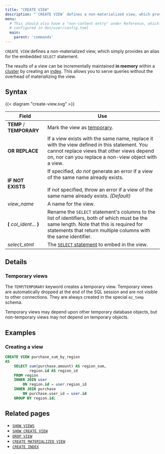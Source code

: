 ```yaml
---
title: "CREATE VIEW"
description: "`CREATE VIEW` defines a non-materialized view, which provides an alias for the embedded `SELECT` statement."
menu:
  # This should also have a "non-content entry" under Reference, which is
  # configured in doc/user/config.toml
  main:
    parent: 'commands'
---
```


`CREATE VIEW` defines a non-materialized view, which simply provides an alias
for the embedded `SELECT` statement.

The results of a view can be incrementally maintained **in memory** within a
[cluster](/get-started/key-concepts/#clusters) by creating an [index](../create-index).
This allows you to serve queries without the overhead of
materializing the view.

## Syntax

{{< diagram "create-view.svg" >}}

Field | Use
------|-----
**TEMP** / **TEMPORARY** | Mark the view as [temporary](#temporary-views).
**OR REPLACE** | If a view exists with the same name, replace it with the view defined in this statement. You cannot replace views that other views depend on, nor can you replace a non-view object with a view.
**IF NOT EXISTS** | If specified, _do not_ generate an error if a view of the same name already exists. <br/><br/>If _not_ specified, throw an error if a view of the same name already exists. _(Default)_
_view&lowbar;name_ | A name for the view.
**(** _col_ident_... **)** | Rename the `SELECT` statement's columns to the list of identifiers, both of which must be the same length. Note that this is required for statements that return multiple columns with the same identifier.
_select&lowbar;stmt_ | The [`SELECT` statement](../select) to embed in the view.

## Details

[//]: # "TODO(morsapaes) Add short usage patterns section + point to relevant
architecture patterns once these exist."

### Temporary views

The `TEMP`/`TEMPORARY` keyword creates a temporary view. Temporary views are
automatically dropped at the end of the SQL session and are not visible to other
connections. They are always created in the special `mz_temp` schema.

Temporary views may depend upon other temporary database objects, but non-temporary
views may not depend on temporary objects.

## Examples

### Creating a view

```sql
CREATE VIEW purchase_sum_by_region
AS
    SELECT sum(purchase.amount) AS region_sum,
           region.id AS region_id
    FROM region
    INNER JOIN user
        ON region.id = user.region_id
    INNER JOIN purchase
        ON purchase.user_id = user.id
    GROUP BY region.id;
```

## Related pages

- [`SHOW VIEWS`](../show-views)
- [`SHOW CREATE VIEW`](../show-create-view)
- [`DROP VIEW`](../drop-view)
- [`CREATE MATERIALIZED VIEW`](../create-materialized-view)
- [`CREATE INDEX`](../create-index)
